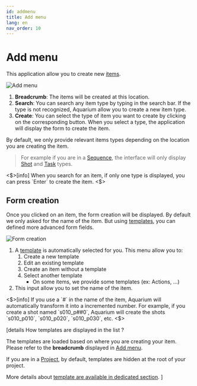 ```yaml
---
id: addmenu
title: Add menu
lang: en
nav_order: 10
---
```


# Add menu

This application allow you to create new [items](/web/items).

![Add menu](/_medias/addmenu.png)

1. **Breadcrumb**: The items will be created at this location.
2. **Search**: You can search any item type by typing in the search bar. If the type is not recognized, Aquarium allow you to create a new item type.
3. **Create**: You can select the type of item you want to create by clicking on the corresponding button. When you select a type, the application will display the form to create the item.

By default, we only provide relevant items types depending on the location you are creating the item.

> For example if you are in a [Sequence](../items/sequence.md), the interface will only display [Shot](../items/shot.md) and [Task](../items/task.md) types.

<$>[info]
When you search for an item, if only one type is displayed, you can press `Enter` to create the item.
<$>

## Form creation

Once you clicked on an item, the form creation will be displayed. By default we only asked for the name of the item. But using [templates](../items/template.md), you can defined more advanced form fields.

![Form creation](../../_medias/addmenu-form.png)

1. A [template](/web/items/template) is automatically selected for you. This menu allow you to:
   1. Create a new template
   2. Edit an existing template
   3. Create an item without a template
   4. Select another template
      - On some items, we provide some templates (ex: Actions, ...)
2. This input allow you to set the name of the item.

<$>[info]
If you use a `#` in the name of the item, Aquarium will automatically transform it into a incremented number. For example, if you create a shot named `s010_p##0`, Aquarium will create the shots `s010_p010`, `s010_p020`, `s010_p030`, etc.
<$>

[details How templates are displayed in the list ?

The templates are loaded based on where you are creating your item. Please refer to the **breadcrumb**  displayed in [Add menu](#add-menu).

If you are in a [Project](/web/items/project), by default, templates are hidden at the root of your project.

More details about [template are available in dedicated section](../items/template.md).
]